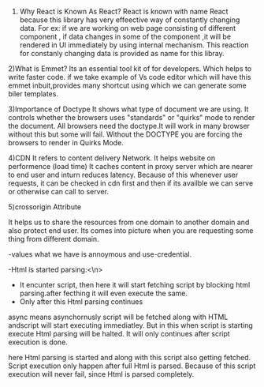 1) Why React is Known As React? 
React is known with name React because this library has very effeective way of constantly changing data.
For ex: if we are working on web page consisting of different component , if data changes in some of the component ,it will be rendered in UI immediately by using internal mechanism. This reaction for constanly changing data is provided as name for this libray.

2)What is Emmet?
Its an essential tool kit of for developers. Which helps to write faster code.
if we take example of Vs code editor which will have this emmet inbuit,provides many shortcut using which we can generate some biler templates.

3)Importance of Doctype
It shows what type of document we are using.
It controls whether the browsers uses "standards" or "quirks" mode to render the document.
All browsers need the doctype.It will work in many browser without this but some will fail. Without the DOCTYPE you are forcing the browsers to render in Quirks Mode.

4)CDN
It refers to content delivery Network.
It helps website on performence (load time)
It caches content in proxy server which are nearer to end user and inturn reduces latency.
Because of this whenever user requests, it can be checked in cdn first and then if its availble we can serve or otherwise can call to server.

5)crossorigin Attribute

It helps us to share the resources from one domain to another domain and also protect end user.
Its comes into picture when you are requesting some thing from different domain.

-values what we have is annoymous and use-credential.

<script src="" crossorigin="annonymous">
 when its annonymous -session, cookies or any browser data are not sent .
 using use-credential: request is sent using some identified data so that you can receive some identified data from browser.<\n>


6. Async and Defer

These are the parsing types for script tag under HTML file.Its used for efeeciently load external file.
<script src="script.js"></script>
-Html is started parsing:<\n>
- It encunter script, then here it will start fetching script by blocking html parsing.after fecthing it will even execute the same.
- Only after this Html parsing continues

<script src="script.js" async></script>
async means asynchornusly script will be fetched along with HTML andscript will start executing immediatley.
But in this when script is starting execute Html parsing will be halted. 
It will only continues after script execution is done.


<script src="script.js" defer></script>
here Html parsing is started and along with this script also getting fetched.
Script execution only happen after full Html is parsed.
Because of this script execution will never fail, since Html is parsed completely.


